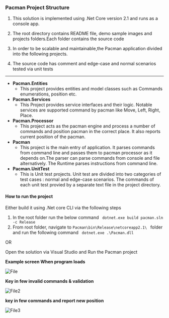 ### Pacman Project Structure 
1. This solution is implemented using .Net Core version 2.1 and runs as a console app.

2.  The root directory contains README file, demo sample images and projects folders.Each folder contains the source code  
3. In order to be scalable and maintainable,the Pacman application divided into the following projects.
4. The source code has comment and edge-case and normal scenarios tested via unit tests
--- 
- <b>Pacman.Entities </b>
	- This project provides entities and model classes such as Commands enumerations,  position etc.
- <b>Pacman.Services</b>
  -  This Project provides service interfaces and their logic. Notable services are supported command by pacman like Move, Left, Right, Place.
- <b> Pacman.Processor</b>
  - This project acts as the pacman engine and process a number of commands and position pacman in the correct place. It also reports current position of the pacman.
- <b> Pacman </b>
  - This project is the main entry of application. It parses commands from command line and passes them to pacman processor as it depends on.The parser can parse commands from console and file alternatively. The Runtime parses instructions from command line.
- <b>Pacman.UnitTest </b>
  - This is Unit test projects. Unit test are divided into two categories of test cases : normal  and edge-case scenarios. The commands of each unit test provied by a separate text file in the project directory.

#### How to run the project 

Either build it using .Net core CLI via the following steps 
1. In the root folder run the below command 
	 ```  dotnet.exe build pacman.sln -c Release ```
2. From root folder, navigate to ```Pacman\bin\Release\netcoreapp2.1\ ``` folder and run the following command 
 ```  dotnet.exe .\Pacman.dll ```

OR 

Open the solution via Visual Studio and Run the Pacman project

<b>Example screen When program loads</b>

![File](./Images/file.PNG )

<b> Key in few invalid commands & validation  </b>

![File2](./Images/file2.PNG)

<b> key in few commands and report new position </b>

![File3](./Images/file3.PNG)
